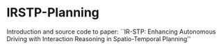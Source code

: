 # IRSTP-Planning
Introduction and source code to paper: ``IR-STP: Enhancing Autonomous Driving with Interaction Reasoning in Spatio-Temporal Planning''
